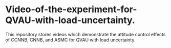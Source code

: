 # Video-of-the-experiment-for-QVAU-with-load-uncertainty.
This repository stores videos which demonstrate the attitude control effects of CCNNB, CNNB, and ASMC for QVAU with load uncertainty.
